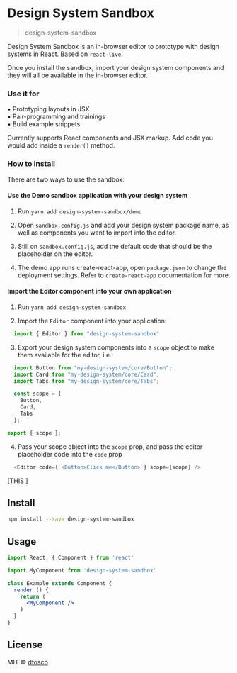 # Design System Sandbox

> design-system-sandbox

Design System Sandbox is an in-browser editor to prototype with design systems in React. Based on `react-live`.

Once you install the sandbox, import your design system components and they will all be available in the in-browser editor.

### Use it for

• Prototyping layouts in JSX  
• Pair-programming and trainings  
• Build example snippets  

Currently supports React components and JSX markup. Add code you would add inside a `render()` method.

### How to install

There are two ways to use the sandbox:

#### Use the Demo sandbox application with your design system

1) Run `yarn add design-system-sandbox/demo`

2) Open `sandbox.config.js` and add your design system package name, as well as components you want to import into the editor.

3) Still on `sandbox.config.js`, add the default code that should be the placeholder on the editor.

4) The demo app runs create-react-app, open `package.json` to change the deployment settings. Refer to `create-react-app` documentation for more.

#### Import the Editor component into your own application

1) Run `yarn add design-system-sandbox`

2) Import the `Editor` component into your application:

```js
  import { Editor } from "design-system-sandbox"
```

3) Export your design system components into a `scope` object to make them available for the editor, i.e.:

```js
  import Button from "my-design-system/core/Button";
  import Card from "my-design-system/core/Card";
  import Tabs from "my-design-system/core/Tabs";

  const scope = {
    Button,
    Card,
    Tabs
  };

export { scope };
```

4) Pass your scope object into the `scope` prop, and pass the editor placeholder code into the `code` prop

```js
  <Editor code={`<Button>Click me</Button>`} scope={scope} />
```

[THIS ]

## Install

```bash
npm install --save design-system-sandbox
```

## Usage

```jsx
import React, { Component } from 'react'

import MyComponent from 'design-system-sandbox'

class Example extends Component {
  render () {
    return (
      <MyComponent />
    )
  }
}
```

## License

MIT © [dfosco](https://github.com/dfosco)
